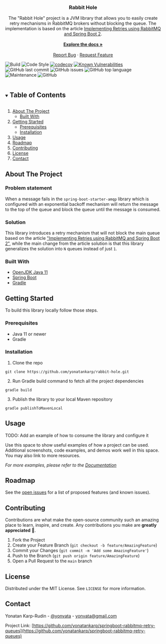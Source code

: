 <!--
This README is based on "Best-README-Template" for more info
visit https://github.com/othneildrew/Best-README-Template#about-the-project
-->

<h3 align="center">Rabbit Hole</h3>
<p align="center">
	The "Rabbit Hole" project is a JVM library that allows you to easily create retry mechanisms in
	RabbitMQ brokers without blocking the queue. The implementation is based on the article
	<a href="https://programmerfriend.com/rabbit-mq-retry/">Implementing Retries using RabbitMQ and Spring Boot 2</a>.
	<br />
	<br />
	<a href="https://github.com/yonatankarp/springboot-rabbitmq-retry-queues"><strong>Explore the docs »</strong></a>
	<br />
	<br />
	<a href="https://github.com/yonatankarp/springboot-rabbitmq-retry-queues/issues">Report Bug</a>
	·
	<a href="https://github.com/yonatankarp/springboot-rabbitmq-retry-queues/issues">Request Feature</a>
</p>


![Build](https://github.com/yonatankarp/springboot-rabbitmq-retry-queues/actions/workflows/build.yml/badge.svg)
![Code Style](https://github.com/yonatankarp/springboot-rabbitmq-retry-queues/actions/workflows/code_style.yml/badge.svg)
[![codecov](https://codecov.io/gh/yonatankarp/springboot-rabbitmq-retry-queues/branch/main/graph/badge.svg?token=BZ118ARLZQ)](https://codecov.io/gh/yonatankarp/springboot-rabbitmq-retry-queues)
[![Known Vulnerabilities](https://snyk.io/test/github/yonatankarp/springboot-rabbitmq-retry-queues/badge.svg)](https://snyk.io/test/github)
![GitHub last commit](https://img.shields.io/github/last-commit/yonatankarp/springboot-rabbitmq-retry-queues)
![GitHub issues](https://img.shields.io/github/issues-raw/yonatankarp/springboot-rabbitmq-retry-queues)
![GitHub top language](https://img.shields.io/github/languages/top/yonatankarp/springboot-rabbitmq-retry-queues)
![Maintenance](https://img.shields.io/maintenance/yes/2021)
![GitHub](https://img.shields.io/github/license/yonatankarp/springboot-rabbitmq-retry-queues)


<!-- TABLE OF CONTENTS -->
<details open="open">
<summary><h2 style="display: inline-block">Table of Contents</h2></summary>
<ol>
	<li>
	<a href="#about-the-project">About The Project</a>
	<ul>
		<li><a href="#built-with">Built With</a></li>
	</ul>
	</li>
	<li>
	<a href="#getting-started">Getting Started</a>
	<ul>
		<li><a href="#prerequisites">Prerequisites</a></li>
		<li><a href="#installation">Installation</a></li>
	</ul>
	</li>
	<li><a href="#usage">Usage</a></li>
	<li><a href="#roadmap">Roadmap</a></li>
	<li><a href="#contributing">Contributing</a></li>
	<li><a href="#license">License</a></li>
	<li><a href="#contact">Contact</a></li>
</ol>
</details>



<!-- ABOUT THE PROJECT -->

## About The Project

### Problem  statement

When a message fails in the `spring-boot-starter-amqp` library which is configured with an exponential backoff
mechanism will return the message to the top of the queue and block the queue until the message is consumed.

### Solution

This library introduces a retry mechanism that will not block the main queue based on the article
["Implementing Retries using RabbitMQ and Spring Boot 2"](https://programmerfriend.com/rabbit-mq-retry/"), while the
main change from the article solution is that this library generalizes the solution into `N` queues instead of just `1`.
### Built With

* [OpenJDK Java 11](https://openjdk.java.net/projects/jdk/11/)
* [Spring Boot](https://spring.io/projects/spring-boot)
* [Gradle](https://gradle.org/)

## Getting Started

To build this library locally follow those steps.

### Prerequisites

* Java 11 or newer
* Gradle

### Installation

1. Clone the repo
```shell
git clone https://github.com/yonatankarp/rabbit-hole.git
```
2. Run Gradle build command to fetch all the project  dependencies
```shell
gradle build
```

3. Publish the library to your local Maven repository
```shell
gradle publishToMavenLocal
```

## Usage

TODO: Add an example of how to  consume the library and configure it

Use this space to show useful examples of how a project can be used. Additional screenshots, code examples, and demos
work well in this space. You may also link to more resources.

_For more examples, please refer to the [Documentation](https://example.com)_


## Roadmap

See the [open issues](https://github.com/yonatankarp/springboot-rabbitmq-retry-queues/issues) for a list of proposed
features (and known issues).


## Contributing

Contributions are what make the open-source community such an amazing place to learn, inspire, and create. Any
contributions you make are **greatly appreciated** 🙏.

1. Fork the Project
2. Create your Feature Branch (`git checkout -b feature/AmazingFeature`)
3. Commit your Changes (`git commit -m 'Add some AmazingFeature'`)
4. Push to the Branch (`git push origin feature/AmazingFeature`)
5. Open a Pull Request to the `main` branch


## License

Distributed under the MIT License. See `LICENSE` for more information.


## Contact

Yonatan Karp-Rudin - [@yonvata](https://twitter.com/yonvata) - yonvata@gmail.com

Project
Link: [https://github.com/yonatankarp/springboot-rabbitmq-retry-queues](https://github.com/yonatankarp/springboot-rabbitmq-retry-queues)
